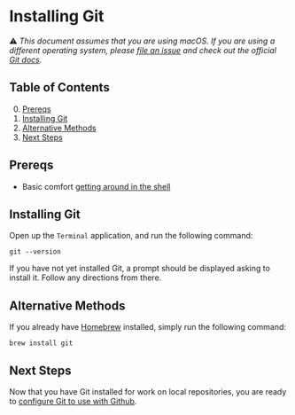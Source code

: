 # Installing Git

⚠️ *This document assumes that you are using macOS. If you are using a different operating system, please [file an issue](Issues.md) and check out the official [Git docs](https://git-scm.com/book/en/v2/Getting-Started-Installing-Git).*



## Table of Contents

0. [Prereqs](#prereqs)
1. [Installing Git](#installing-git)
2. [Alternative Methods](#alternative-methods)
3. [Next Steps](#next-steps) 

## Prereqs

- Basic comfort [getting around in the shell](GettingAroundShell.md)

## Installing Git

Open up the `Terminal` application, and run the following command:

	git --version
	
If you have not yet installed Git, a prompt should be displayed asking to install it. Follow any directions from there.

## Alternative Methods

If you already have [Homebrew](https://brew.sh) installed, simply run the following command:

	brew install git

## Next Steps

Now that you have Git installed for work on local repositories, you are ready to [configure Git to use with Github](ConfigGit.md).
